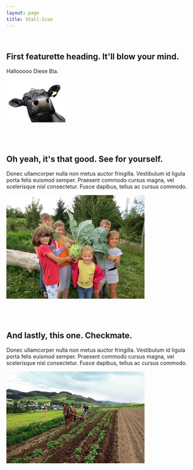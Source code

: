 ```yaml
---
layout: page
title: Stall-Icon
---
```

<br>

<div class="row featurette">
	<div class="col-md-7">
		<h2 class="featurette-heading">First featurette heading. <span class="text-muted">It'll blow your mind.</span></h2>
		<p class="lead">Hallooooo Diese Bla. </p>
	</div>
	<div class="col-md-5">
		<img class="featurette-image img-responsive center-block" src="/public/images/kuh.png">
	</div>
</div>

<br>
<br>
<br>

<div class="row featurette">
	<div class="col-md-7 col-md-push-5">
		<h2 class="featurette-heading">Oh yeah, it's that good. <span class="text-muted">See for yourself.</span></h2>
		<p class="lead">Donec ullamcorper nulla non metus auctor fringilla. Vestibulum id ligula porta felis euismod semper. Praesent commodo cursus magna, vel scelerisque nisl consectetur. Fusce dapibus, tellus ac cursus commodo.</p>
	</div>
	<div class="col-md-5 col-md-pull-7">
		<img class="featurette-image img-responsive center-block" src="/public/images/2.jpg">
	</div>
</div>

<br>
<br>
<br>

<div class="row featurette">
	<div class="col-md-7">
		<h2 class="featurette-heading">And lastly, this one. <span class="text-muted">Checkmate.</span></h2>
		<p class="lead">Donec ullamcorper nulla non metus auctor fringilla. Vestibulum id ligula porta felis euismod semper. Praesent commodo cursus magna, vel scelerisque nisl consectetur. Fusce dapibus, tellus ac cursus commodo.</p>
	</div>
	<div class="col-md-5">
		<img class="featurette-image img-responsive center-block" src="/public/images/3.jpg">
	</div>
</div>


